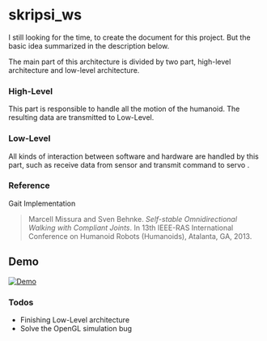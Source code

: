 # skripsi_ws
I still looking for the time, to create the document for this project. But the basic idea summarized in the description below.

The main part of this architecture is divided by two part, high-level architecture and low-level architecture.

### High-Level
This part is responsible to handle all the motion of the humanoid. The resulting data are transmitted to Low-Level.

### Low-Level
All kinds of interaction between software and hardware are handled by this part,
such as receive data from sensor and transmit command to servo .

### Reference
Gait Implementation
> Marcell Missura and Sven Behnke. *Self-stable Omnidirectional Walking with
Compliant Joints*. In 13th IEEE-RAS International Conference on Humanoid Robots (Humanoids), Atalanta, GA, 2013.

## Demo
[![Demo](https://img.youtube.com/vi/H9wYJj_KRyo/0.jpg)](https://www.youtube.com/watch?v=H9wYJj_KRyo)

### Todos
  - Finishing Low-Level architecture
  - Solve the OpenGL simulation bug
